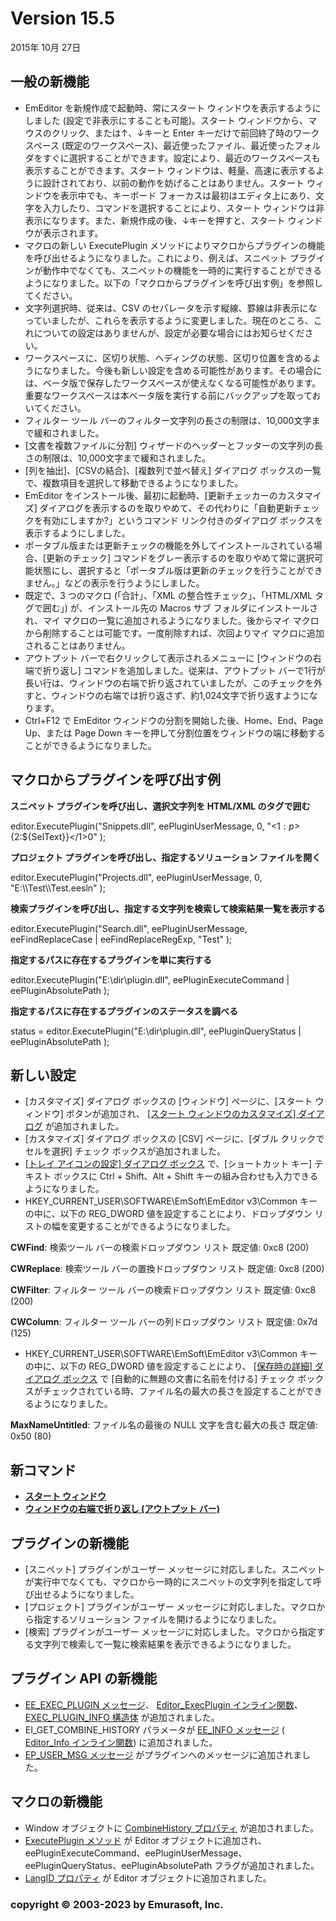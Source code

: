 # Version 15.5

2015年 10月 27日

## 一般の新機能

- EmEditor を新規作成で起動時、常にスタート ウィンドウを表示するようにしました (設定で非表示にすることも可能)。スタート ウィンドウから、マウスのクリック、または↑、↓キーと Enter キーだけで前回終了時のワークスペース (既定のワークスペース)、最近使ったファイル、最近使ったフォルダをすぐに選択することができます。設定により、最近のワークスペースも表示することができます。スタート ウィンドウは、軽量、高速に表示するように設計されており、以前の動作を妨げることはありません。スタート ウィンドウを表示中でも、キーボード フォーカスは最初はエディタ上にあり、文字を入力したり、コマンドを選択することにより、スタート ウィンドウは非表示になります。また、新規作成の後、↓キーを押すと、スタート ウィンドウが表示されます。
- マクロの新しい ExecutePlugin メソッドによりマクロからプラグインの機能を呼び出せるようになりました。これにより、例えば、スニペット プラグインが動作中でなくても、スニペットの機能を一時的に実行することができるようになりました。以下の「マクロからプラグインを呼び出す例」を参照してください。
- 文字列選択時、従来は、CSV のセパレータを示す縦線、罫線は非表示になっていましたが、これらを表示するように変更しました。現在のところ、これについての設定はありませんが、設定が必要な場合にはお知らせください。
- ワークスペースに、区切り状態、ヘディングの状態、区切り位置を含めるようになりました。今後も新しい設定を含める可能性があります。その場合には、ベータ版で保存したワークスペースが使えなくなる可能性があります。重要なワークスペースは本ベータ版を実行する前にバックアップを取っておいてください。
- フィルター ツール バーのフィルター文字列の長さの制限は、10,000文字まで緩和されました。
- \[文書を複数ファイルに分割\] ウィザードのヘッダーとフッターの文字列の長さの制限は、10,000文字まで緩和されました。
- \[列を抽出\]、\[CSVの結合\]、\[複数列で並べ替え\] ダイアログ ボックスの一覧で、複数項目を選択して移動できるようになりました。
- EmEditor をインストール後、最初に起動時、\[更新チェッカーのカスタマイズ\] ダイアログを表示するのを取りやめて、その代わりに「自動更新チェックを有効にしますか?」というコマンド リンク付きのダイアログ ボックスを表示するようにしました。
- ポータブル版または更新チェックの機能を外してインストールされている場合、\[更新のチェック\] コマンドをグレー表示するのを取りやめて常に選択可能状態にし、選択すると「ポータブル版は更新のチェックを行うことができません。」などの表示を行うようにしました。
- 既定で、3 つのマクロ (「合計」、「XML の整合性チェック」、「HTML/XML タグで囲む」) が、インストール先の Macros サブ フォルダにインストールされ、マイ マクロの一覧に追加されるようになりました。後からマイ マクロから削除することは可能です。一度削除すれば、次回よりマイ マクロに追加されることはありません。
- アウトプット バーで右クリックして表示されるメニューに \[ウィンドウの右端で折り返し\] コマンドを追加しました。従来は、アウトプット バーで1行が長い行は、ウィンドウの右端で折り返されていましたが、このチェックを外すと、ウィンドウの右端では折り返さず、約1,024文字で折り返すようになります。
- Ctrl+F12 で EmEditor ウィンドウの分割を開始した後、Home、End、Page Up、または Page Down キーを押して分割位置をウィンドウの端に移動することができるようになりました。

## マクロからプラグインを呼び出す例

**スニペット プラグインを呼び出し、選択文字列を HTML/XML のタグで囲む**

editor.ExecutePlugin("Snippets.dll", eePluginUserMessage, 0, "<${1:p}>${2:${SelText}}</$1>$0" );

**プロジェクト プラグインを呼び出し、指定するソリューション ファイルを開く**

editor.ExecutePlugin("Projects.dll", eePluginUserMessage, 0, "E:\\\Test\\\Test.eesln" );

**検索プラグインを呼び出し、指定する文字列を検索して検索結果一覧を表示する**

editor.ExecutePlugin("Search.dll", eePluginUserMessage, eeFindReplaceCase \| eeFindReplaceRegExp, "Test" );

**指定するパスに存在するプラグインを単に実行する**

editor.ExecutePlugin("E:\\dir\\plugin.dll", eePluginExecuteCommand \| eePluginAbsolutePath );

**指定するパスに存在するプラグインのステータスを調べる**

status = editor.ExecutePlugin("E:\\dir\\plugin.dll", eePluginQueryStatus \| eePluginAbsolutePath );

## 新しい設定

- \[カスタマイズ\] ダイアログ ボックスの \[ウィンドウ\] ページに、\[スタート ウィンドウ\] ボタンが追加され、 [\[スタート ウィンドウのカスタマイズ\] ダイアログ](../dlg/customize_start/index) が追加されました。
- \[カスタマイズ\] ダイアログ ボックスの \[CSV\] ページに、\[ダブル クリックでセルを選択\] チェック ボックスが追加されました。
- [\[トレイ アイコンの設定\] ダイアログ ボックス](../dlg/tray/index) で、\[ショートカット キー\] テキスト ボックスに Ctrl + Shift、Alt + Shift キーの組み合わせも入力できるようになりました。
- HKEY\_CURRENT\_USER\\SOFTWARE\\EmSoft\\EmEditor v3\\Common キーの中に、以下の REG\_DWORD 値を設定することにより、ドロップダウン リストの幅を変更することができるようになりました。

**CWFind**: 検索ツール バーの検索ドロップダウン リスト 既定値: 0xc8 (200)

**CWReplace**: 検索ツール バーの置換ドロップダウン リスト 既定値: 0xc8 (200)

**CWFilter**: フィルター ツール バーの検索ドロップダウン リスト 既定値: 0xc8 (200)

**CWColumn**: フィルター ツール バーの列ドロップダウン リスト 既定値: 0x7d (125)
- HKEY\_CURRENT\_USER\\SOFTWARE\\EmSoft\\EmEditor v3\\Common キーの中に、以下の REG\_DWORD 値を設定することにより、 [\[保存時の詳細\] ダイアログ ボックス](../dlg/properties/file/save_details/index) で \[自動的に無題の文書に名前を付ける\] チェック ボックスがチェックされている時、ファイル名の最大の長さを設定することができるようになりました。

**MaxNameUntitled**: ファイル名の最後の NULL 文字を含む最大の長さ 既定値: 0x50 (80)

## 新コマンド

- **[スタート ウィンドウ](../cmd/tools/start_window)**
- **[ウィンドウの右端で折り返し (アウトプット バー)](../cmd/view/toggle_output_wrap)**

## プラグインの新機能

- \[スニペット\] プラグインがユーザー メッセージに対応しました。スニペットが実行中でなくても、マクロから一時的にスニペットの文字列を指定して呼び出せるようになりました。
- \[プロジェクト\] プラグインがユーザー メッセージに対応しました。マクロから指定するソリューション ファイルを開けるようになりました。
- \[検索\] プラグインがユーザー メッセージに対応しました。マクロから指定する文字列で検索して一覧に検索結果を表示できるようになりました。

## プラグイン API の新機能

- [EE\_EXEC\_PLUGIN メッセージ](../plugin/message/ee_exec_plugin)、 [Editor\_ExecPlugin インライン関数](../plugin/macro/editor_execplugin)、 [EXEC\_PLUGIN\_INFO 構造体](../plugin/structure/exec_plugin_info) が追加されました。
- EI\_GET\_COMBINE\_HISTORY パラメータが [EE\_INFO メッセージ](../plugin/message/ee_info) ( [Editor\_Info インライン関数](../plugin/macro/editor_info)) に追加されました。
- [EP\_USER\_MSG メッセージ](../plugin/plugin_message/ep_user_msg) がプラグインへのメッセージに追加されました。

## マクロの新機能

- Window オブジェクトに [CombineHistory プロパティ](../macro/window/combine_history) が追加されました。
- [ExecutePlugin メソッド](../macro/editor/editor_executeplugin) が Editor オブジェクトに追加され、eePluginExecuteCommand、eePluginUserMessage、eePluginQueryStatus、eePluginAbsolutePath フラグが追加されました。
- [LangID プロパティ](../macro/editor/langid) が Editor オブジェクトに追加されました。

### copyright © 2003-2023 by Emurasoft, Inc.
